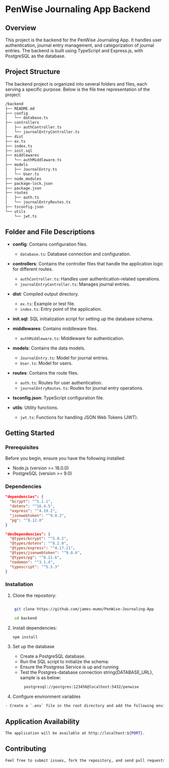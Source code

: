 # PenWise Journaling App Backend

## Overview

This project is the backend for the PenWise Journaling App. It handles user authentication, journal entry management, and categorization of journal entries. The backend is built using TypeScript and Express.js, with PostgreSQL as the database.

## Project Structure

The backend project is organized into several folders and files, each serving a specific purpose. Below is the file tree representation of the project:

```bash
/backend
├── README.md
├── config
│   └── database.ts
├── controllers
│   ├── authController.ts
│   └── journalEntryController.ts
├── dist
├── ex.ts
├── index.ts
├── init.sql
├── middlewares
│   └── authMiddleware.ts
├── models
│   ├── JournalEntry.ts
│   └── User.ts
├── node_modules
├── package-lock.json
├── package.json
├── routes
│   ├── auth.ts
│   └── journalEntryRoutes.ts
├── tsconfig.json
└── utils
    └── jwt.ts

```


## Folder and File Descriptions

- **config**: Contains configuration files.
  - `database.ts`: Database connection and configuration.

- **controllers**: Contains the controller files that handle the application logic for different routes.
  - `authController.ts`: Handles user authentication-related operations.
  - `journalEntryController.ts`: Manages journal entries.

- **dist**: Compiled output directory.
  - `ex.ts`: Example or test file.
  - `index.ts`: Entry point of the application.

- **init.sql**: SQL initialization script for setting up the database schema.

- **middlewares**: Contains middleware files.
  - `authMiddleware.ts`: Middleware for authentication.

- **models**: Contains the data models.
  - `JournalEntry.ts`: Model for journal entries.
  - `User.ts`: Model for users.

- **routes**: Contains the route files.
  - `auth.ts`: Routes for user authentication.
  - `journalEntryRoutes.ts`: Routes for journal entry operations.

- **tsconfig.json**: TypeScript configuration file.

- **utils**: Utility functions.
  - `jwt.ts`: Functions for handling JSON Web Tokens (JWT).

## Getting Started

### Prerequisites

Before you begin, ensure you have the following installed:

- Node.js (version >= 16.0.0)
- PostgreSQL (version >= 9.0)

### Dependencies

```json
"dependencies": {
  "bcrypt": "^5.1.1",
  "dotenv": "^16.4.5",
  "express": "^4.19.2",
  "jsonwebtoken": "^9.0.2",
  "pg": "^8.12.0"
}
```

```json
"devDependencies": {
  "@types/bcrypt": "^5.0.2",
  "@types/dotenv": "^8.2.0",
  "@types/express": "^4.17.21",
  "@types/jsonwebtoken": "^9.0.6",
  "@types/pg": "^8.11.6",
  "nodemon": "^3.1.4",
  "typescript": "^5.5.3"
}
```

### Installation

1. Clone the repository:

```bash

    git clone https://github.com/james-mumo/PenWise-Journaling-App

    cd backend
```

2. Install dependencies:
   ```bash
   npm install

3. Set up the database

    - Create a PostgreSQL database.
    - Run the SQL script to initialize the schema:
    - Ensure the Postgress Service is up and running
    - Test the Postgres-database connection string{DATABASE_URL}, sample is as below:

   ```bash
        postgresql://postgres:123456@localhost:5432/penwise
    ```
     

4. Configure environment variables

```bash
- Create a `.env` file in the root directory and add the following environment variables (e.g., PORT, JWT_ACCESS_SECRET, JWT_REFRESH_SECRET, DATABASE_URL).
```

## Application Availability

```bash
The application will be available at http://localhost:${PORT}.
```

## Contributing

```bash
Feel free to submit issues, fork the repository, and send pull requests! This project is a take-home assignment that I am working on independently. However, if you are interested in the application, you are welcome to fork the repository and contribute to making it better.
```

<!-- ## License -->
<!-- 
```bash
    This project is licensed under the MIT License. See the LICENSE file for details.
``` -->


